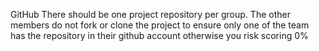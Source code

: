 GitHub
There should be one project repository per group. The other members do not fork or clone the project to ensure only one of the team has the repository in their github account otherwise you risk scoring 0%

